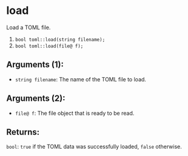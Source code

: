 # load
Load a TOML file.

1. `bool toml::load(string filename);`
2. `bool toml::load(file@ f);`

## Arguments (1):
- `string filename`: The name of the TOML file to load.

## Arguments (2):
- `file@ f`: The file object that is ready to be read.

## Returns:
`bool`: `true` if the TOML data was successfully loaded, `false` otherwise.

